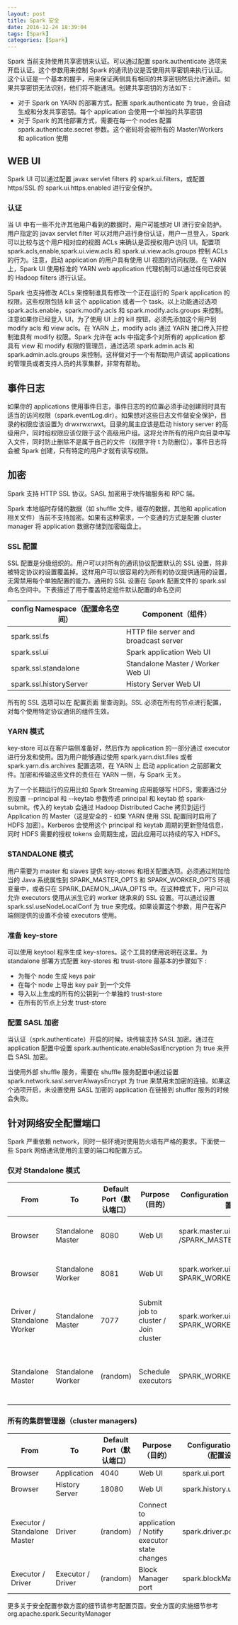 ```yaml
---
layout: post
title: Spark 安全
date: 2016-12-24 18:39:04
tags: [Spark]
categories: [Spark]
---
```



Spark 当前支持使用共享密钥来认证。可以通过配置 spark.authenticate 选项来开启认证。这个参数用来控制 Spark 的通讯协议是否使用共享密钥来执行认证。这个认证是一个基本的握手，用来保证两侧具有相同的共享密钥然后允许通讯。如果共享密钥无法识别，他们将不能通讯。创建共享密钥的方法如下 :

- 对于 Spark on YARN 的部署方式，配置 spark.authenticate 为 true，会自动生成和分发共享密钥。每个 application 会使用一个单独的共享密钥
- 对于 Spark 的其他部署方式，需要在每一个 nodes 配置 spark.authenticate.secret 参数。这个密码将会被所有的 Master/Workers 和 aplication 使用

<!-- more -->

## WEB UI

Spark UI 可以通过配置 javax servlet filters 的 spark.ui.filters，或配置 https/SSL 的 spark.ui.https.enabled 进行安全保护。

### 认证

当 UI 中有一些不允许其他用户看到的数据时，用户可能想对 UI 进行安全防护。用户指定的 javax servlet filter 可以对用户进行身份认证，用户一旦登入，Spark 可以比较与这个用户相对应的视图 ACLs 来确认是否授权用户访问 UI。配置项 spark.acls,enable,spark.ui.view.acls 和 spark.ui.view.acls.groups 控制 ACLs 的行为。注意，启动 application 的用户具有使用 UI 视图的访问权限。在 YARN 上，Spark UI 使用标准的 YARN web application 代理机制可以通过任何已安装的 Hadoop filters 进行认证。

Spark 也支持修改 ACLs 来控制谁具有修改一个正在运行的 Spark application 的权限。这些权限包括 kill 这个 application 或者一个 task。以上功能通过选项 spark.acls.enable，spark.modify.acls 和 spark.modify.acls.groups 来控制。注意如果你已经登入 UI，为了使用 UI 上的 kill 按钮，必须先添加这个用户到 modify acls 和 view acls。在 YARN 上，modify acls 通过 YARN 接口传入并控制谁具有 modify 权限。Spark 允许在 acls 中指定多个对所有的 application 都具有 view 和 modify 权限的管理员，通过选项 spark.admin.acls 和 spark.admin.acls.groups 来控制。这样做对于一个有帮助用户调试 applications 的管理员或者支持人员的共享集群，非常有帮助。

## 事件日志

如果你的 applications 使用事件日志，事件日志的的位置必须手动创建同时具有适当的访问权限（spark.eventLog.dir）。如果想对这些日志文件做安全保护，目录的权限应该设置为 drwxrwxrwxt。目录的属主应该是启动 history server 的高级用户，同时组权限应该仅限于这个高级用户组。这将允许所有的用户向目录中写入文件，同时防止删除不是属于自己的文件（权限字符 t 为防删位）。事件日志将会被 Spark 创建，只有特定的用户才就有读写权限。

## 加密

Spark 支持 HTTP SSL 协议。SASL 加密用于块传输服务和 RPC 端。

Spark 本地临时存储的数据（如 shuffle 文件，缓存的数据，其他和 application 相关文件）当前不支持加密。如果有这种需求，一个变通的方式是配置 cluster manager 将 application 数据存储到加密磁盘上。

### SSL 配置

SSL 配置是分级组织的。用户可以对所有的通讯协议配置默认的 SSL 设置，除非被特定协议的设置覆盖掉。这样用户可以很容易的为所有的协议提供通用的设置，无需禁用每个单独配置的能力。通用的 SSL 设置在 Spark 配置文件的 spark.ssl 命名空间中。下表描述了用于覆盖特定组件默认配置的命名空间

| config Namespace（配置命名空间） | Component（组件） |
| ------------- | ------------- |
| spark.ssl.fs | HTTP file server and broadcast server |
| spark.ssl.ui | Spark application Web UI |
| spark.ssl.standalone | Standalone Master / Worker Web UI |
| spark.ssl.historyServer | History Server Web UI |

所有的 SSL 选项可以在 配置页面 里查询到。SSL 必须在所有的节点进行配置，对每个使用特定协议通讯的组件生效。

### YARN 模式
key-store 可以在客户端侧准备好，然后作为 application 的一部分通过 executor 进行分发和使用。因为用户能够通过使用 spark.yarn.dist.files 或者 spark.yarn.dis.archives 配置选项，在 YARN 上 启动 application 之前部署文件。加密和传输这些文件的责任在 YARN 一侧，与 Spark 无关。

为了一个长期运行的应用比如 Spark Streaming 应用能够写 HDFS，需要通过分别设置 --principal 和 --keytab 参数传递 principal 和 keytab 给 spark-submit。传入的 keytab 会通过 Hadoop Distributed Cache 拷贝到运行 Application 的 Master（这是安全的 - 如果 YARN 使用 SSL 配置同时启用了 HDFS 加密）。Kerberos 会使用这个 principal 和 keytab 周期的更新登陆信息，同时 HDFS 需要的授权 tokens 会周期生成，因此应用可以持续的写入 HDFS。

### STANDALONE 模式

用户需要为 master 和 slaves 提供 key-stores 和相关配置选项。必须通过附加恰当的 Java 系统属性到 SPARK_MASTER_OPTS 和 SPARK_WORKER_OPTS 环境变量中，或者只在 SPARK_DAEMON_JAVA_OPTS 中。在这种模式下，用户可以允许 executors 使用从派生它的 worker 继承来的 SSL 设置。可以通过设置 spark.ssl.useNodeLocalConf 为 true 来完成。如果设置这个参数，用户在客户端侧提供的设置不会被 executors 使用。

### 准备 key-store

可以使用 keytool 程序生成 key-stores。这个工具的使用说明在这里。为 standalone 部署方式配置 key-stores 和 trust-store 最基本的步骤如下 :

- 为每个 node 生成 keys pair
- 在每个 node 上导出 key pair 到一个文件
- 导入以上生成的所有的公钥到一个单独的 trust-store
- 在所有的节点上分发 trust-store

### 配置 SASL 加密

当认证（sprk.authenticate）开启的时候，块传输支持 SASL 加密。通过在 application 配置中设置 spark.authenticate.enableSaslEncryption 为 true 来开启 SASL 加密。

当使用外部 shuffle 服务，需要在 shuffle 服务配置中通过设置 spark.network.sasl.serverAlwaysEncrypt 为 true 来禁用未加密的连接。如果这个选项开启，未设置使用 SASL 加密的 application 在链接到 shuffer 服务的时候会失败。

## 针对网络安全配置端口

Spark 严重依赖 network，同时一些环境对使用防火墙有严格的要求。下面使一些 Spark 网络通讯使用的主要的端口和配置方式。

### 仅对 Standalone 模式

| From | To | Default Port（默认端口） | Purpose（目的） | Configuration Setting（配置设置） | Notes（注意） |
| ------------- | ------------- | ------------- | ------------- | ------------- | ------------- |
| Browser | Standalone Master | 8080 | Web UI | spark.master.ui.port /SPARK_MASTER_WEBUI_PORT | Jetty-based.   Standalone mode only. |
| Browser | Standalone Worker | 8081 | Web UI | spark.worker.ui.port / SPARK_WORKER_WEBUI_PORT | Jetty-based. Standalone mode only. |
| Driver / Standalone Worker | Standalone Master | 7077 | Submit job to cluster / Join cluster | spark.worker.ui.port / SPARK_WORKER_WEBUI_PORT | Set to "0" to choose a port randomly. Standalone mode only. |
| Standalone Master |	Standalone Worker |	(random) | Schedule executors | SPARK_WORKER_PORT |	Set to "0" to choose a port randomly. Standalone mode only. |

### 所有的集群管理器（cluster managers)

| From | To | Default Port（默认端口） | Purpose（目的） | Configuration Setting（配置设置） | Notes（注意） |
| ------------- | ------------- | ------------- | ------------- | ------------- | ------------- |
| Browser | Application | 4040 | Web UI | spark.ui.port	| Jetty-based |
| Browser | History Server | 18080 | Web UI | spark.history.ui.port | Jetty-based |
| Executor / Standalone Master | Driver | (random) | Connect to application / Notify executor state changes	| spark.driver.port	| Set to "0" to choose a port randomly. |
| Executor / Driver	| Executor / Driver |	(random) | Block Manager port	| spark.blockManager.port	| Raw socket via ServerSocketChannel |

更多关于安全配置参数方面的细节请参考配置页面。安全方面的实施细节参考 org.apache.spark.SecurityManager
